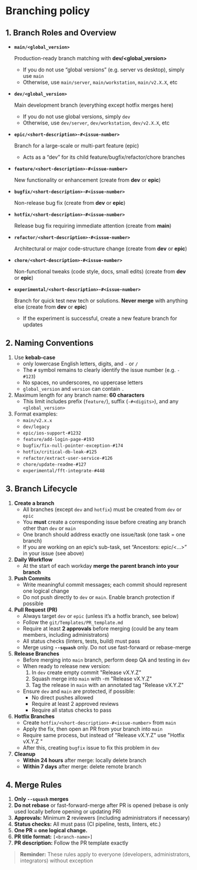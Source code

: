 # Branching policy
## 1. Branch Roles and Overview

- **`main/<global_version>`**
    
    Production-ready branch matching with **dev/<global_version>**
    - If you do not use “global versions” (e.g. server vs desktop), simply use `main`
    - Otherwise, use `main/server`, `main/workstation`, `main/v2.X.X`, etc
- **`dev/<global_version>`**
    
    Main development branch (everything except hotfix merges here)
    - If you do not use global versions, simply `dev`
    - Otherwise, use `dev/server`, `dev/workstation`, `dev/v2.X.X`, etc
- **`epic/<short-description>-#<issue-number>`**
    
    Branch for a large-scale or multi-part feature (epic)
    - Acts as a “dev” for its child feature/bugfix/refactor/chore branches
- **`feature/<short-description>-#<issue-number>`**
    
    New functionality or enhancement (create from **dev** or **epic**)
- **`bugfix/<short-description>-#<issue-number>`**
    
    Non-release bug fix (create from **dev** or **epic**)
- **`hotfix/<short-description>-#<issue-number>`**
    
    Release bug fix requiring immediate attention (create from **main**)
- **`refactor/<short-description>-#<issue-number>`**
    
    Architectural or major code-structure change (create from **dev** or **epic**)
- **`chore/<short-description>-#<issue-number>`**
    
    Non-functional tweaks (code style, docs, small edits) (create from **dev** or **epic**)
- **`experimental/<short-description>-#<issue-number>`**
    
    Branch for quick test new tech or solutions. **Never merge** with anything else (create from **dev** or **epic**)
    - If the experiment is successful, create a new feature branch for updates

## 2. Naming Conventions
1. Use **kebab-case**
    - only lowercase English letters, digits, and `-` or `/`
    - The `#` symbol remains to clearly identify the issue number (e.g. `-#123`)
    - No spaces, no underscores, no uppercase letters
    - `global_version` and `version` can contain `.`
2. Maximum length for any branch name: **60 characters**
    - This limit includes prefix (`feature/`), suffix (`-#<digits>`), and any `<global_version>`
3. Format examples:
    - `main/v2.x.x`
    - `dev/legacy`
    - `epic/ios-support-#1232`
    - `feature/add-login-page-#193`
    - `bugfix/fix-null-pointer-exception-#174`
    - `hotfix/critical-db-leak-#125`
    - `refactor/extract-user-service-#126`
    - `chore/update-readme-#127`
    - `experimental/fft-integrate-#448`

## 3. Branch Lifecycle
1. **Create a branch**
    - All branches (except `dev` and `hotfix`) must be created from `dev` or `epic`
    - You **must** create a corresponding issue before creating any branch other than `dev` or `main`
    - One branch should address exactly one issue/task (one task = one branch)
    - If you are working on an epic’s sub-task, set “Ancestors: epic/<…>” in your issue (see above)
2. **Daily Workflow**
    - At the start of each workday **merge the parent branch into your branch**
3. **Push Commits**
    - Write meaningful commit messages; each commit should represent one logical change
    - Do not push directly to `dev` or `main`. Enable branch protection if possible
4. **Pull Request (PR)**
    - Always target `dev` or `epic` (unless it’s a hotfix branch, see below)
    - Follow the `git/Templates/PR_template.md`
    - Require at least **2 approvals** before merging (could be any team members, including administrators)
    - All status checks (linters, tests, build) must pass
    - Merge using **`--squash`** only. Do not use fast-forward or rebase-merge
5. **Release Branches**
    - Before merging into `main` branch, perform deep QA and testing in `dev`
    - When ready to release new version:
        1. In `dev` create empty commit "Release vX.Y.Z"
        2. Squash merge into `main` with -m "Release vX.Y.Z"
        3. Tag the release in `main` with an annotated tag "Release vX.Y.Z"
    - Ensure `dev` and `main` are protected, if possible:
        - No direct pushes allowed
        - Require at least 2 approved reviews
        - Require all status checks to pass
6. **Hotfix Branches**
    - Create `hotfix/<short-description>-#<issue-number>` from `main`
    - Apply the fix, then open an PR from your branch into `main`
    - Require same process, but instead of "Release vX.Y.Z" use "Hotfix vX.Y.Z <short description>"
    - After this, creating `bugfix` issue to fix this problem in `dev`
7. **Cleanup**
    - **Within 24 hours** after merge: locally delete branch
    - **Within 7 days** after merge: delete remote branch

## 4. Merge Rules
1. **Only `--squash` merges**
2. **Do not rebase** or fast-forward-merge after PR is opened (rebase is only used locally before opening or updating PR)
3. **Approvals:** Minimum **2** reviewers (including administrators if necessary)
4. **Status checks:** All must pass (CI pipeline, tests, linters, etc.)
5. **One PR = one logical change.**
6. **PR title format:** `[<branch-name>]`
7. **PR description:** Follow the PR template exactly

> **Reminder:** These rules apply to everyone (developers, administrators, integrators) without exception